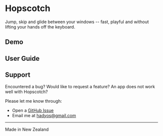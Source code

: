 # Hopscotch

Jump, skip and glide between your windows -- fast, playful and without lifting your hands off the keyboard.

## Demo

## User Guide

## Support
Encountered a bug? Would like to request a feature? An app does not work well with Hopscotch?

Please let me know through:

- Open a [GitHub Issue][1]
- Email me at hadyos@gmail.com

---

Made in New Zealand

[1]: https://github.com/hadynz/hopscotch/issues
